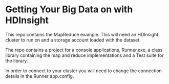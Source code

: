 Getting Your Big Data on with HDInsight
=======================================

This repo contains the MapReduce example. This will need an HDInsight cluster to run on and a 
storage account loaded with the dataset.

The repo contains a project for a console applications, Runner.exe, a class library containing the 
map and reduce implementations and a Test suite for the library.

In order to connect to your cluster you will need to change the connection details in the Runner
app.config.
